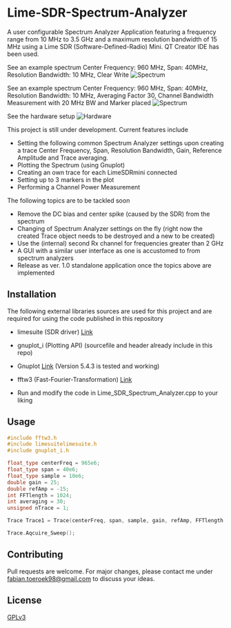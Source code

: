 # Lime-SDR-Spectrum-Analyzer

A user configurable Spectrum Analyzer Application featuring a frequency range from 10 MHz to 3.5 GHz and a maximum resolution bandwidth of 15 MHz using a Lime SDR (Software-Defined-Radio) Mini. QT Creator IDE has been used.

See an example spectrum Center Frequency: 960 MHz, Span: 40MHz, Resolution Bandwidth: 10 MHz, Clear Write 
![Spectrum](https://github.com/fabske98/Lime-SDR-Spectrum-Analyzer/blob/Measurement_Options/images/Snapshot_No_Averaging.png)

See an example spectrum Center Frequency: 960 MHz, Span: 40MHz, Resolution Bandwidth: 10 MHz, Averaging Factor 30, Channel Bandwidth Measurement with 20 MHz BW and Marker placed
![Spectrum](https://github.com/fabske98/Lime-SDR-Spectrum-Analyzer/blob/Measurement_Options/images/Snapshot_Averaging_30.png)

See the hardware setup
![Hardware](https://github.com/fabske98/Lime-SDR-Spectrum-Analyzer/blob/C%2B%2B_OOP_Modular/images/Hardware.jpg)

This project is still under development. Current features include

- Setting the following common Spectrum Analyzer settings upon creating a trace Center Frequency, Span, Resolution Bandwidth, Gain, Reference Amplitude and Trace averaging.
- Plotting the Spectrum (using Gnuplot)
- Creating an own trace for each LimeSDRmini connected
- Setting up to 3 markers in the plot
- Performing a Channel Power Measurement

The following topics are to be tackled soon

- Remove the DC bias and center spike (caused by the SDR) from the spectrum
- Changing of Spectrum Analyzer settings on the fly (right now the created Trace object needs to be destroyed and a new to be created)
- Use the (internal) second Rx channel for frequencies greater than 2 GHz
- A GUI with a similar user interface as one is accustomed to from spectrum analyzers
- Release as ver. 1.0 standalone application once the topics above are implemented

## Installation

The following external libraries  sources are used for this project and are required for using the code published in this repository

- limesuite (SDR driver) [Link](https://github.com/myriadrf/LimeSuite)
- gnuplot_i (Plotting API) (sourcefile and header already include in this repo)
- Gnuplot [Link](https://sourceforge.net/projects/gnuplot/files/gnuplot/) (Version 5.4.3 is tested and working)
- fftw3 (Fast-Fourier-Transformation) [Link](http://fftw.org)

- Run and modify the code in Lime_SDR_Spectrum_Analyzer.cpp to your liking
## Usage

```cpp
#include fftw3.h
#include limesuitelimesuite.h
#include gnuplot_i.h

float_type centerFreq = 965e6;
float_type span = 40e6;
float_type sample = 10e6;
double gain = 25;
double refAmp = -15;
int FFTlength = 1024;
int averaging = 30;
unsigned nTrace = 1;

Trace Trace1 = Trace(centerFreq, span, sample, gain, refAmp, FFTlength, averaging, nTrace);

Trace.Aqcuire_Sweep();

```

## Contributing
Pull requests are welcome. For major changes, please contact me under fabian.toeroek98@gmail.com to discuss your ideas.

## License
[GPLv3](httpschoosealicense.comlicensesgpl-3.0)
